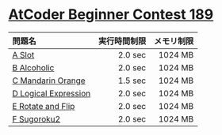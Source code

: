 # [AtCoder Beginner Contest 189](https://atcoder.jp/contests/abc189)

問題名 | 実行時間制限 | メモリ制限
:-- | --: | --:
[A Slot](https://atcoder.jp/contests/abc189/tasks/abc189_a) | 2.0 sec | 1024 MB
[B Alcoholic](https://atcoder.jp/contests/abc189/tasks/abc189_b) | 2.0 sec | 1024 MB
[C Mandarin Orange](https://atcoder.jp/contests/abc189/tasks/abc189_c) | 1.5 sec | 1024 MB
[D Logical Expression](https://atcoder.jp/contests/abc189/tasks/abc189_d) | 2.0 sec | 1024 MB
[E Rotate and Flip](https://atcoder.jp/contests/abc189/tasks/abc189_e) | 2.0 sec | 1024 MB
[F Sugoroku2](https://atcoder.jp/contests/abc189/tasks/abc189_f) | 2.0 sec | 1024 MB
